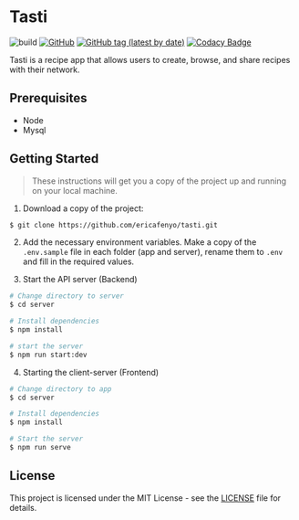 # Tasti
![build](https://github.com/ericafenyo/tasti/workflows/build/badge.svg)
[![GitHub](https://img.shields.io/github/license/ericafenyo/tasti)](LICENSE)
[![GitHub tag (latest by date)](https://img.shields.io/github/v/tag/ericafenyo/tasti?label=version)][version]
[![Codacy Badge](https://api.codacy.com/project/badge/Grade/6fcd47d809a34c0fb86799fc8fab8af5)](https://www.codacy.com/manual/ericafenyo/tasti?utm_source=github.com&utm_medium=referral&utm_content=ericafenyo/tasti&utm_campaign=Badge_Grade)

Tasti is a recipe app that allows users to create, browse, and share recipes with their network.

## Prerequisites

-   Node
-   Mysql

## Getting Started

> These instructions will get you a copy of the project up and running on your local machine.

1.  Download a copy of the project:

```bash
$ git clone https://github.com/ericafenyo/tasti.git
```

2.  Add the necessary environment variables.
Make a copy of the `.env.sample` file in each folder (app and server), rename them to `.env` and fill in the required values.


3.  Start the API server (Backend)

```bash
# Change directory to server
$ cd server

# Install dependencies
$ npm install

# start the server
$ npm run start:dev
```

4. Starting the client-server (Frontend)

```bash
# Change directory to app
$ cd server

# Install dependencies
$ npm install

# Start the server
$ npm run serve
```

## License

This project is licensed under the MIT License - see the [LICENSE](LICENSE) file for details.

[version]: https://github.com/ericafenyo/tasti/releases
